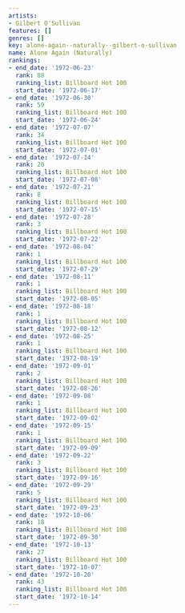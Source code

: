 ```yaml
---
artists:
- Gilbert O'Sullivan
features: []
genres: []
key: alone-again--naturally--gilbert-o-sullivan
name: Alone Again (Naturally)
rankings:
- end_date: '1972-06-23'
  rank: 88
  ranking_list: Billboard Hot 100
  start_date: '1972-06-17'
- end_date: '1972-06-30'
  rank: 59
  ranking_list: Billboard Hot 100
  start_date: '1972-06-24'
- end_date: '1972-07-07'
  rank: 34
  ranking_list: Billboard Hot 100
  start_date: '1972-07-01'
- end_date: '1972-07-14'
  rank: 20
  ranking_list: Billboard Hot 100
  start_date: '1972-07-08'
- end_date: '1972-07-21'
  rank: 8
  ranking_list: Billboard Hot 100
  start_date: '1972-07-15'
- end_date: '1972-07-28'
  rank: 3
  ranking_list: Billboard Hot 100
  start_date: '1972-07-22'
- end_date: '1972-08-04'
  rank: 1
  ranking_list: Billboard Hot 100
  start_date: '1972-07-29'
- end_date: '1972-08-11'
  rank: 1
  ranking_list: Billboard Hot 100
  start_date: '1972-08-05'
- end_date: '1972-08-18'
  rank: 1
  ranking_list: Billboard Hot 100
  start_date: '1972-08-12'
- end_date: '1972-08-25'
  rank: 1
  ranking_list: Billboard Hot 100
  start_date: '1972-08-19'
- end_date: '1972-09-01'
  rank: 2
  ranking_list: Billboard Hot 100
  start_date: '1972-08-26'
- end_date: '1972-09-08'
  rank: 1
  ranking_list: Billboard Hot 100
  start_date: '1972-09-02'
- end_date: '1972-09-15'
  rank: 1
  ranking_list: Billboard Hot 100
  start_date: '1972-09-09'
- end_date: '1972-09-22'
  rank: 3
  ranking_list: Billboard Hot 100
  start_date: '1972-09-16'
- end_date: '1972-09-29'
  rank: 5
  ranking_list: Billboard Hot 100
  start_date: '1972-09-23'
- end_date: '1972-10-06'
  rank: 18
  ranking_list: Billboard Hot 100
  start_date: '1972-09-30'
- end_date: '1972-10-13'
  rank: 27
  ranking_list: Billboard Hot 100
  start_date: '1972-10-07'
- end_date: '1972-10-20'
  rank: 43
  ranking_list: Billboard Hot 100
  start_date: '1972-10-14'
---
```


